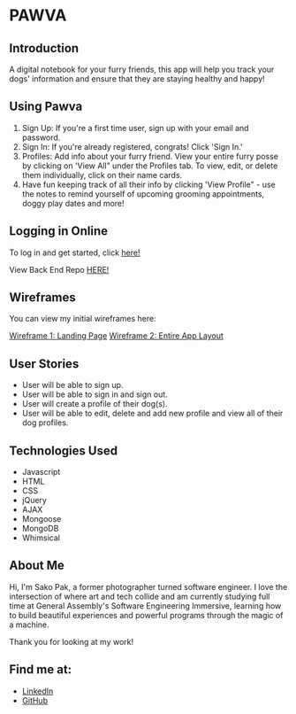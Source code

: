 # PAWVA


## Introduction

A digital notebook for your furry friends, this app will help you track your dogs' information and ensure that they are staying healthy and happy! 

## Using Pawva

1. Sign Up: If you're a first time user, sign up with your email and password.
2. Sign In: If you're already registered, congrats! Click 'Sign In.'
3. Profiles: Add info about your furry friend. View your entire furry posse by clicking on 'View All" under the Profiles tab. To view, edit, or delete them individually, click on their name cards.
4. Have fun keeping track of all their info by clicking 'View Profile" - use the notes to remind yourself of upcoming grooming appointments, doggy play dates and more! 


## Logging in Online
 To log in and get started, click <a href="https://sakopak.github.io/Project-2-Sako/" target="_blank">here!</a>  

View Back End Repo <a href="https://github.com/SakoPak/Project-2-Sako-API" target="_blank">HERE!</a>

## Wireframes

You can view my initial wireframes here:

<a href="https://imgur.com/dCSsY3X" target="_blank">Wireframe 1: Landing Page</a>
<a href="https://imgur.com/72VY86x" target="_blank">Wireframe 2: Entire App Layout</a>



## User Stories    

- User will be able to sign up.
- User will be able to sign in and sign out.
- User will create a profile of their dog(s).
- User will be able to edit, delete and add new profile and view all of their dog profiles.
  

## Technologies Used

- Javascript
- HTML
- CSS
- jQuery
- AJAX
- Mongoose
- MongoDB
- Whimsical
  
  

## About Me

Hi, I'm Sako Pak, a former photographer turned software engineer.
I love the intersection of where art and tech collide and am currently studying full time at General Assembly's Software Engineering Immersive, learning how to build beautiful experiences and powerful programs through the magic of a machine.

Thank you for looking at my work!  


## Find me at:
- <a href="https://www.linkedin.com/in/sako-pak/" target="_blank">LinkedIn</a>
- <a href="https://github.com/SakoPak" target="_blank">GitHub</a>
